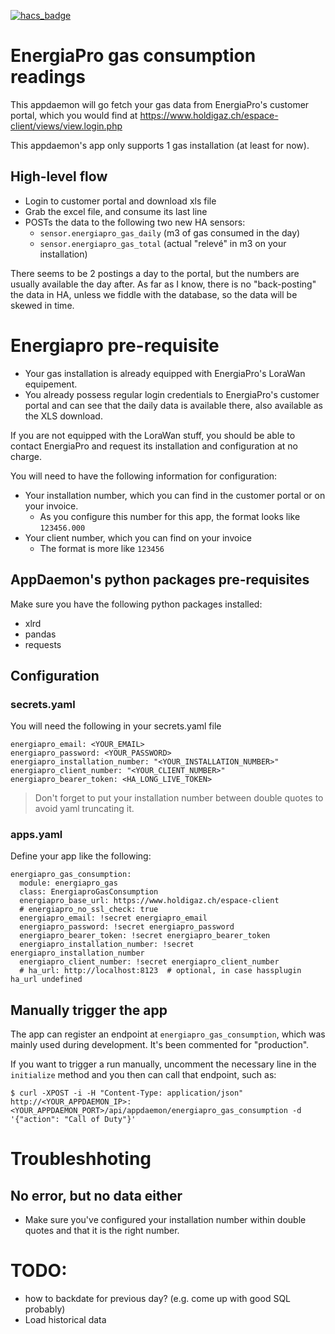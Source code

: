[![hacs_badge](https://img.shields.io/badge/HACS-Default-41BDF5.svg?style=for-the-badge)](https://github.com/hacs/integration)

# EnergiaPro gas consumption readings
This appdaemon will go fetch your gas data from EnergiaPro's customer portal, which you would find at https://www.holdigaz.ch/espace-client/views/view.login.php

This appdaemon's app only supports 1 gas installation (at least for now).

## High-level flow
- Login to customer portal and download xls file
- Grab the excel file, and consume its last line
- POSTs the data to the following two new HA sensors:
  - `sensor.energiapro_gas_daily` (m3 of gas consumed in the day)
  - `sensor.energiapro_gas_total` (actual "relevé" in m3 on your installation)

There seems to be 2 postings a day to the portal, but the numbers are usually available the day after. As far as I know, there is no "back-posting" the data in HA, unless we fiddle with the database, so the data will be skewed in time.

# Energiapro pre-requisite
- Your gas installation is already equipped with EnergiaPro's LoraWan equipement.
- You already possess regular login credentials to EnergiaPro's customer portal and can see that the daily data is available there, also available as the XLS download.

If you are not equipped with the LoraWan stuff, you should be able to contact EnergiaPro and request its installation and configuration at no charge.

You will need to have the following information for configuration:
- Your installation number, which you can find in the customer portal or on your invoice.
  - As you configure this number for this app, the format looks like `123456.000`
- Your client number, which you can find on your invoice
  - The format is more like `123456`

## AppDaemon's python packages pre-requisites
Make sure you have the following python packages installed:
- xlrd
- pandas
- requests

## Configuration
### secrets.yaml
You will need the following in your secrets.yaml file

```
energiapro_email: <YOUR_EMAIL>
energiapro_password: <YOUR_PASSWORD>
energiapro_installation_number: "<YOUR_INSTALLATION_NUMBER>"
energiapro_client_number: "<YOUR_CLIENT_NUMBER>"
energiapro_bearer_token: <HA_LONG_LIVE_TOKEN>
```

> Don't forget to put your installation number between double quotes to avoid yaml truncating it.

### apps.yaml
Define your app like the following:

```
energiapro_gas_consumption:
  module: energiapro_gas
  class: EnergiaproGasConsumption
  energiapro_base_url: https://www.holdigaz.ch/espace-client
  # energiapro_no_ssl_check: true
  energiapro_email: !secret energiapro_email
  energiapro_password: !secret energiapro_password
  energiapro_bearer_token: !secret energiapro_bearer_token
  energiapro_installation_number: !secret energiapro_installation_number
  energiapro_client_number: !secret energiapro_client_number
  # ha_url: http://localhost:8123  # optional, in case hassplugin ha_url undefined
```

## Manually trigger the app
The app can register an endpoint at `energiapro_gas_consumption`, which was mainly used during development. It's been commented for "production".

If you want to trigger a run manually, uncomment the necessary line in the `initialize` method and you then can call that endpoint, such as:

```
$ curl -XPOST -i -H "Content-Type: application/json"  http://<YOUR_APPDAEMON_IP>:<YOUR_APPDAEMON_PORT>/api/appdaemon/energiapro_gas_consumption -d '{"action": "Call of Duty"}'
```

# Troubleshhoting
## No error, but no data either
- Make sure you've configured your installation number within double quotes and that it is the right number.

# TODO:
- how to backdate for previous day? (e.g. come up with good SQL probably)
- Load historical data
